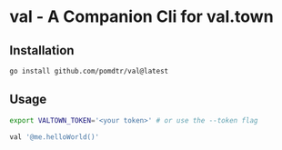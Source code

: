 # val - A Companion Cli for val.town

## Installation

```bash
go install github.com/pomdtr/val@latest
```

## Usage

```bash
export VALTOWN_TOKEN='<your token>' # or use the --token flag

val '@me.helloWorld()'
```

